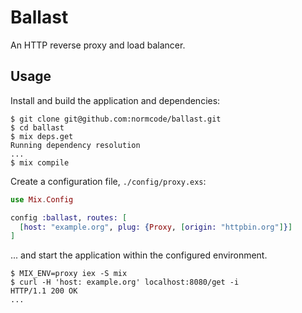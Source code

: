 # Ballast

An HTTP reverse proxy and load balancer.

## Usage ##

Install and build the application and dependencies:

```
$ git clone git@github.com:normcode/ballast.git
$ cd ballast
$ mix deps.get
Running dependency resolution
...
$ mix compile
```

Create a configuration file, `./config/proxy.exs`:

```elixir
use Mix.Config

config :ballast, routes: [
  [host: "example.org", plug: {Proxy, [origin: "httpbin.org"]}]
]
```

... and start the application within the configured environment.

```
$ MIX_ENV=proxy iex -S mix
$ curl -H 'host: example.org' localhost:8080/get -i
HTTP/1.1 200 OK
...
```
